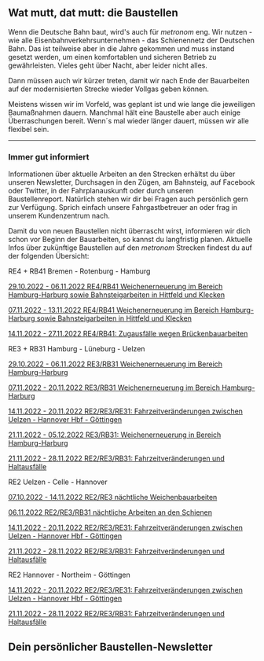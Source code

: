 Wat mutt, dat mutt: die Baustellen
----------

Wenn die Deutsche Bahn baut, wird's auch für *metronom* eng.
Wir nutzen - wie alle Eisenbahnverkehrsunternehmen - das Schienennetz der Deutschen Bahn. Das ist teilweise aber in die Jahre gekommen und muss instand gesetzt werden, um einen komfortablen und sicheren Betrieb zu gewährleisten. Vieles geht über Nacht, aber leider nicht alles.

Dann müssen auch wir kürzer treten, damit wir nach Ende der Bauarbeiten auf der modernisierten Strecke wieder Vollgas geben können.

Meistens wissen wir im Vorfeld, was geplant ist und wie lange die jeweiligen Baumaßnahmen dauern. Manchmal hält eine Baustelle aber auch einige Überraschungen bereit. Wenn´s mal wieder länger dauert, müssen wir alle flexibel sein.

---

### Immer gut informiert ###

Informationen über aktuelle Arbeiten an den Strecken erhältst du über unseren Newsletter, Durchsagen in den Zügen, am Bahnsteig, auf Facebook oder Twitter, in der Fahrplanauskunft oder durch unseren Baustellenreport. Natürlich stehen wir dir bei Fragen auch persönlich gern zur Verfügung. Sprich einfach unsere Fahrgastbetreuer an oder frag in unserem Kundenzentrum nach.

Damit du von neuen Baustellen nicht überrascht wirst, informieren wir dich schon vor Beginn der Bauarbeiten, so kannst du langfristig planen. Aktuelle Infos über zukünftige Baustellen auf den *metronom* Strecken findest du auf der folgenden Übersicht:

RE4 + RB41 Bremen - Rotenburg - Hamburg

[29.10.2022 - 06.11.2022 RE4/RB41 Weichenerneuerung im Bereich Hamburg-Harburg sowie Bahnsteigarbeiten in Hittfeld und Klecken](https://www.der-metronom.de/baustellen/re4-rb41-weichenerneuerung-im-bereich-hamburg-harburg-sowie-bahnsteigarbeiten-in-hittfeld-und-klecken/)

[07.11.2022 - 13.11.2022 RE4/RB41 Weichenerneuerung im Bereich Hamburg-Harburg sowie Bahnsteigarbeiten in Hittfeld und Klecken](https://www.der-metronom.de/baustellen/re4-rb41-weichenerneuerung-im-bereich-hamburg-harburg-sowie-bahnsteigarbeiten-in-hittfeld-und-klecken-2/)

[14.11.2022 - 27.11.2022 RE4/RB41: Zugausfälle wegen Brückenbauarbeiten](https://www.der-metronom.de/baustellen/re4-rb41-zugausfaelle-wegen-brueckenbauarbeiten/)

RE3 + RB31 Hamburg - Lüneburg - Uelzen

[29.10.2022 - 06.11.2022 RE3/RB31 Weichenerneuerung im Bereich Hamburg-Harburg](https://www.der-metronom.de/baustellen/re3-rb31-weichenerneuerung-im-bereich-hamburg-harburg-2/)

[07.11.2022 - 20.11.2022 RE3/RB31 Weichenerneuerung im Bereich Hamburg-Harburg](https://www.der-metronom.de/baustellen/re3-rb31-weichenerneuerung-im-bereich-hamburg-harburg-3/)

[14.11.2022 - 20.11.2022 RE2/RE3/RE31: Fahrzeitveränderungen zwischen Uelzen - Hannover Hbf - Göttingen](https://www.der-metronom.de/baustellen/re2-re3-re31-fahrzeitveraenderungen-zwischen-uelzen-hannover-hbf-goettingen/)

[21.11.2022 - 05.12.2022 RE3/RB31: Weichenerneuerung in Bereich Hamburg-Harburg](https://www.der-metronom.de/baustellen/re3-rb31/)

[21.11.2022 - 28.11.2022 RE2/RE3/RB31: Fahrzeitveränderungen und Haltausfälle](https://www.der-metronom.de/baustellen/re2-re3-rb31-fahrzeitveraenderungen-und-haltausfaelle/)

RE2 Uelzen - Celle - Hannover

[07.10.2022 - 14.11.2022 RE2/RE3 nächtliche Weichenbauarbeiten](https://www.der-metronom.de/baustellen/re2-re3-naechtliche-weichenbauarbeiten/)

[06.11.2022 RE2/RE3/RB31 nächtliche Arbeiten an den Schienen](https://www.der-metronom.de/baustellen/re2-re3-rb31-naechtliche-arbeiten-an-den-schienen/)

[14.11.2022 - 20.11.2022 RE2/RE3/RE31: Fahrzeitveränderungen zwischen Uelzen - Hannover Hbf - Göttingen](https://www.der-metronom.de/baustellen/re2-re3-re31-fahrzeitveraenderungen-zwischen-uelzen-hannover-hbf-goettingen/)

[21.11.2022 - 28.11.2022 RE2/RE3/RB31: Fahrzeitveränderungen und Haltausfälle](https://www.der-metronom.de/baustellen/re2-re3-rb31-fahrzeitveraenderungen-und-haltausfaelle/)

RE2 Hannover - Northeim - Göttingen

[14.11.2022 - 20.11.2022 RE2/RE3/RE31: Fahrzeitveränderungen zwischen Uelzen - Hannover Hbf - Göttingen](https://www.der-metronom.de/baustellen/re2-re3-re31-fahrzeitveraenderungen-zwischen-uelzen-hannover-hbf-goettingen/)

[21.11.2022 - 28.11.2022 RE2/RE3/RB31: Fahrzeitveränderungen und Haltausfälle](https://www.der-metronom.de/baustellen/re2-re3-rb31-fahrzeitveraenderungen-und-haltausfaelle/)

Dein persönlicher Baustellen-Newsletter
----------
